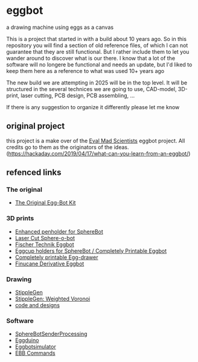 # eggbot
a drawing machine using eggs as a canvas

This is a project that started in with a build about 10 years ago.
So in this repository you will find a section of old reference files, of which I can not guarantee that they are still functional. But I rather include them to let you wander around to discover what is our there.
I know that a lot of the software will no longere be functional and needs an update, but I'd liked to keep them here as a reference to what was used 10+ years ago

The new build we are attempting in 2025 will be in the top level. 
It will be structured in the several technices we are going to use, CAD-model, 3D-print, laser cutting, PCB design, PCB assembling, ...

If there is any suggestion to organize it differently please let me know


## original project

this project is a make over of the [Eval Mad Scientists](https://shop.evilmadscientist.com/productsmenu/766) eggbot project. All credits go to them as the originators of the ideas. (https://hackaday.com/2019/04/17/what-can-you-learn-from-an-eggbot/)

## refenced links
### The original
- [The Original Egg-Bot Kit](https://wiki.evilmadscientist.com/The_Original_Egg-Bot_Kit)

### 3D prints
- [Enhanced penholder for SphereBot](https://www.thingiverse.com/thing:13407)
- [Laser Cut Sphere-o-bot](https://www.thingiverse.com/thing:368403#files)
- [Fischer Technik Eggbot](https://www.thingiverse.com/thing:8109)
- [Eggcup holders for SphereBot / Completely Printable Eggbot](https://www.thingiverse.com/thing:13960)
- [Completely printable Egg-drawer](https://www.thingiverse.com/thing:7988)
- [Finucane Derivative Eggbot](https://www.thingiverse.com/thing:65753)

### Drawing
- [StippleGen](https://wiki.evilmadscientist.com/StippleGen)
- [StippleGen: Weighted Voronoi](https://www.evilmadscientist.com/2012/stipplegen-weighted-voronoi-stippling-and-tsp-paths-in-processing/)
- [code and designs](https://github.com/davidbliss/eggbot)

### Software
- [SphereBotSenderProcessing](https://github.com/zaggo/SphereBotSenderProcessing)
- [Eggduino](https://github.com/cocktailyogi/EggDuino/)
- [Eggbotsimulator](https://github.com/gabber1/EggbotSimulator)
- [EBB Commands](https://www.schmalzhaus.com/EBB/EBBCommands.html)

